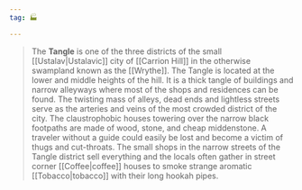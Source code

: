 ```yaml
---
tag: 🏭

---
```

> The **Tangle** is one of the three districts of the small [[Ustalav|Ustalavic]] city of [[Carrion Hill]] in the otherwise swampland known as the [[Wrythe]]. The Tangle is located at the lower and middle heights of the hill. It is a thick tangle of buildings and narrow alleyways where most of the shops and residences can be found. The twisting mass of alleys, dead ends and lightless streets serve as the arteries and veins of the most crowded district of the city. The claustrophobic houses towering over the narrow black footpaths are made of wood, stone, and cheap middenstone. A traveler without a guide could easily be lost and become a victim of thugs and cut-throats. The small shops in the narrow streets of the Tangle district sell everything and the locals often gather in street corner [[Coffee|coffee]] houses to smoke strange aromatic [[Tobacco|tobacco]] with their long hookah pipes.







